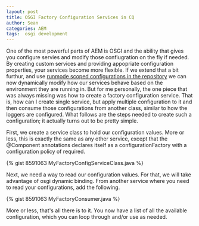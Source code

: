 ```yaml
---
layout: post
title: OSGI Factory Configuration Services in CQ
author: Sean
categories: AEM
tags:  osgi development 
---
```

One of the most powerful parts of AEM is OSGI and the ability that gives you configure servies and modify those confiugration on the fly if needed.  By creating custom services and providing appopriate configuration properties, your services become more flexible.  If we extend that a bit furthur, and use [runmode scoped configurations in the repository][1] we can now dynamically modify how our services behave based on the environment they are running in.  But for me personally, the one piece that was always missing was how to create a factory configuration service.  That is, how can I create single service, but apply multiple configuration to it and then consume those configurations from another class, similar to how the loggers are configured.  What follows are the steps needed to create such a configuration; it actually turns out to be pretty simple.
<!--more-->

First, we create a service class to hold our configuration values.  More or less, this is exactly the same as any other service, except that the @Component annotations declares itself as a configurationFactory with a configuration policy of required.

{% gist 8591063 MyFactoryConfigServiceClass.java %}

Next, we need a way to read our configuration values.  For that, we will take advantage of osgi dynamic binding.  From another service where you need to read your configurations, add the following.

{% gist 8591063 MyFactoryConsumer.java %}

More or less, that's all there is to it.  You now have a list of all the available configuration, which you can loop through and/or use as needed.  


[1]: http://helpx.adobe.com/experience-manager/kb/RunModeDependentConfigAndInstall.html  